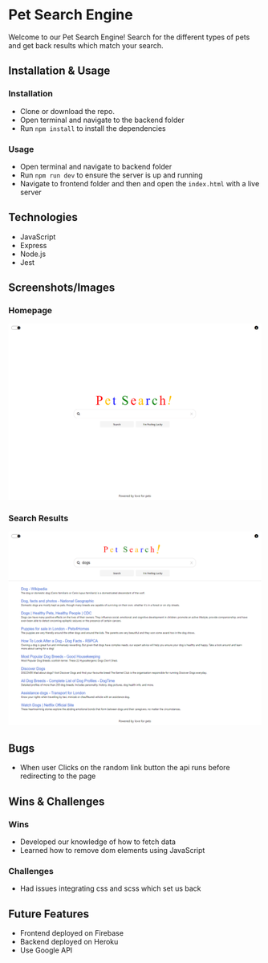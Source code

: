 # Pet Search Engine

Welcome to our Pet Search Engine!
Search for the different types of pets and get back results which match your search.

## Installation & Usage

### Installation

- Clone or download the repo.
- Open terminal and navigate to the backend folder
- Run `npm install` to install the dependencies

### Usage

- Open terminal and navigate to backend folder
- Run `npm run dev` to ensure the server is up and running
- Navigate to frontend folder and then and open the `index.html` with a live server

## Technologies

- JavaScript
- Express
- Node.js
- Jest

## Screenshots/Images

### Homepage

![homepage](./frontend/images/main.png)

### Search Results

![search results](./frontend/images/searchresults.png)

## Bugs

- When user Clicks on the random link button the api runs before redirecting to the page

## Wins & Challenges

### Wins

- Developed our knowledge of how to fetch data
- Learned how to remove dom elements using JavaScript

### Challenges

- Had issues integrating css and scss which set us back

## Future Features

- Frontend deployed on Firebase
- Backend deployed on Heroku
- Use Google API
